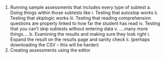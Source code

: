 
1)  Running sample assessments that includes every type of subtest
a.	Doing things within those subtests like
i.	Testing that autostop works
ii.	Testing that skiplogic works
iii.	Testing that reading comprehension questions are properly linked to how far the student has read
iv.	Testing that you can’t skip subtests without entering data
v.	….many more things….
b.	Examining the results and making sure they look right
i.	Expand the result on the results page and sanity check
ii.	(perhaps downloading the CSV – this will be harder)
2)	Creating assessments using the editor

